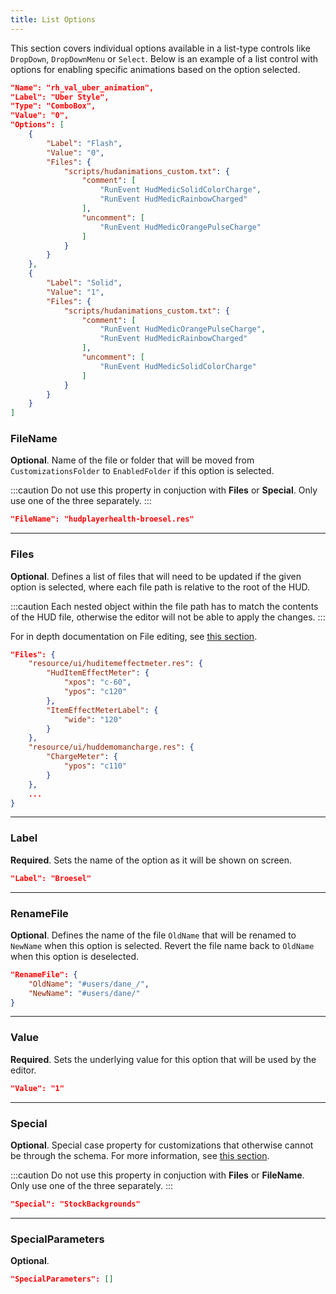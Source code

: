```yaml
---
title: List Options
---
```


This section covers individual options available in a list-type controls like `DropDown`, `DropDownMenu` or `Select`. Below is an example of a list control with options for enabling specific animations based on the option selected.

```json
"Name": "rh_val_uber_animation",
"Label": "Uber Style",
"Type": "ComboBox",
"Value": "0",
"Options": [
	{
		"Label": "Flash",
		"Value": "0",
		"Files": {
			"scripts/hudanimations_custom.txt": {
				"comment": [
					"RunEvent HudMedicSolidColorCharge",
					"RunEvent HudMedicRainbowCharged"
				],
				"uncomment": [
					"RunEvent HudMedicOrangePulseCharge"
				]
			}
		}
	},
	{
		"Label": "Solid",
		"Value": "1",
		"Files": {
			"scripts/hudanimations_custom.txt": {
				"comment": [
					"RunEvent HudMedicOrangePulseCharge",
					"RunEvent HudMedicRainbowCharged"
				],
				"uncomment": [
					"RunEvent HudMedicSolidColorCharge"
				]
			}
		}
	}
]
```

### FileName

**Optional**. Name of the file or folder that will be moved from `CustomizationsFolder` to `EnabledFolder` if this option is selected.

:::caution
Do not use this property in conjuction with **Files** or **Special**. Only use one of the three separately.
:::

```json
"FileName": "hudplayerhealth-broesel.res"
```

---


### Files

**Optional**. Defines a list of files that will need to be updated if the given option is selected, where each file path is relative to the root of the HUD.

:::caution
Each nested object within the file path has to match the contents of the HUD file, otherwise the editor will not be able to apply the changes.
:::

For in depth documentation on File editing, see [this section][docs-files].

```json
"Files": {
	"resource/ui/huditemeffectmeter.res": {
		"HudItemEffectMeter": {
			"xpos": "c-60",
			"ypos": "c120"
		},
		"ItemEffectMeterLabel": {
			"wide": "120"
		}
	},
	"resource/ui/huddemomancharge.res": {
		"ChargeMeter": {
			"ypos": "c110"
		}
	},
	...
}
```

---

### Label

**Required**. Sets the name of the option as it will be shown on screen.

```json
"Label": "Broesel"
```

---

### RenameFile

**Optional**. Defines the name of the file `OldName` that will be renamed to `NewName` when this option is selected. Revert the file name back to `OldName` when this option is deselected.

```json
"RenameFile": {
	"OldName": "#users/dane_/",
	"NewName": "#users/dane/"
}
```

---

### Value

**Required**. Sets the underlying value for this option that will be used by the editor.

```json
"Value": "1"
```

---

### Special

**Optional**. Special case property for customizations that otherwise cannot be through the schema. For more information, see [this section][docs-special].

:::caution
Do not use this property in conjuction with **Files** or **FileName**. Only use one of the three separately.
:::

```json
"Special": "StockBackgrounds"
```

---

### SpecialParameters

**Optional**.

```json
"SpecialParameters": []
```

<!-- MARKDOWN LINKS -->
[docs-special]: http://criticalflaw.ca/TF2HUD.Editor/json/special/
[docs-files]: http://criticalflaw.ca/TF2HUD.Editor/json/files/

